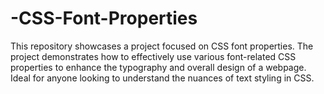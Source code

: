 # -CSS-Font-Properties
This repository showcases a project focused on CSS font properties. The project demonstrates how to effectively use various font-related CSS properties to enhance the typography and overall design of a webpage. Ideal for anyone looking to understand the nuances of text styling in CSS.
